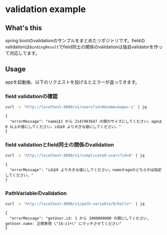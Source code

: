 # validation example

## What's this

spring bootのvalidationのサンプルをまとめたリポジトリです。fieldのvalidationは`BindingResult`でfield同士の関係のvalidationは独自validatorを作って対応してます。

## Usage

appを起動後、以下のリクエストを投げるとエラーが返ってきます。

### field validationの確認

```bash
curl -s 'http://localhost:8080/v1/users?id=0&name=&age=-1' | jq
```
```
{
  "errorMessage": "nameは1 から 2147483647 の間のサイズにしてください。ageは0 以上の値にしてください。idは0 より大きな値にしてください。"
}
```

### field validationとfield同士の関係のvalidation

```bash
curl -s 'http://localhost:8080/v1/complicated-users?id=0' | jq
```
```
{
  "errorMessage": "idは0 より大きな値にしてください。nameかageのどちらかは指定してください。"
}
```

### PathVariableのvalidation
```bash
curl -s 'http://localhost:8080/v1/path-variable/0/hello*' | jq
```
```
{
  "errorMessage": "getUser.id: 1 から 1000000000 の間にしてください, getUser.name: 正規表現 \"[A-z]+\" にマッチさせてください"
}
```
